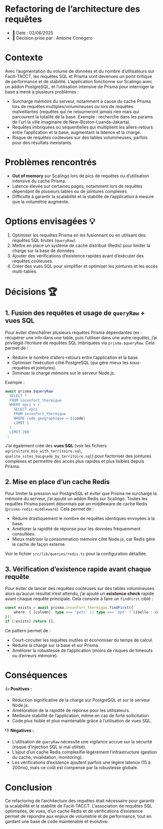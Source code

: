# Refactoring de l’architecture des requêtes

- 📅 Date : 02/06/2025
- 👷 Décision prise par : Antoine Conegero

# Contexte

Avec l’augmentation du volume de données et du nombre d’utilisateurs sur Facili-TACCT, les requêtes SQL et Prisma sont devenues un point critique de performance et de stabilité. L’application fonctionne sur Scalingo avec un addon PostgreSQL, et l’utilisation intensive de Prisma pour interroger la base a mené à plusieurs problèmes :

- Surcharge mémoire du serveur, notamment à cause du cache Prisma lors de requêtes multiples/volumineuses ou lors de requêtes malveillantes (requêtes qui ne retourneront jamais rien mais qui parcourent la totalité de la base. Exemple : recherche dans les params de l'url la ville imaginaire de New-Boston-Luanda-Jakarta).
- Requêtes imbriquées ou séquentielles qui multiplient les allers-retours entre l’application et la base, augmentant la latence et la charge.
- Risque de requêtes coûteuses sur des tables volumineuses, parfois pour des résultats inexistants.

# Problèmes rencontrés

- **Out of memory** sur Scalingo lors de pics de requêtes ou d’utilisation intensive du cache Prisma.
- Latence élevée sur certaines pages, notamment lors de requêtes dépendant de plusieurs tables ou de jointures complexes.
- Difficulté à garantir la scalabilité et la stabilité de l’application à mesure que la volumétrie augmente.

# Options envisagées 💡

1. Optimiser les requêtes Prisma en les fusionnant ou en utilisant des requêtes SQL brutes (`queryRaw`).
2. Mettre en place un système de cache distribué (Redis) pour limiter la charge sur la base de données.
3. Ajouter des vérifications d’existence rapides avant d’exécuter des requêtes coûteuses.
4. Créer des vues SQL pour simplifier et optimiser les jointures et les accès multi-tables.

# Décisions 🏆

## 1. Fusion des requêtes et usage de `queryRaw` + vues SQL

Pour éviter d’enchaîner plusieurs requêtes Prisma dépendantes (ex : récupérer une info dans une table, puis l’utiliser dans une autre requête), j’ai privilégié l’écriture de requêtes SQL imbriquées via `prisma.$queryRaw`. Cela permet de :

- Réduire le nombre d’allers-retours entre l’application et la base.
- Optimiser l’exécution côté PostgreSQL (qui gère mieux les sous-requêtes et jointures).
- Diminuer la charge mémoire sur le serveur Node.js.

Exemple :

```typescript
await prisma.$queryRaw`
  SELECT *
  FROM inconfort_thermique
  WHERE epci = (
    SELECT epci
    FROM inconfort_thermique
    WHERE code_geographique = ${code}
    LIMIT 1
  )
  LIMIT 200
`;
```

J’ai également créé des **vues SQL** (voir les fichiers `agriculture_bio_with_territoire.sql`, `qualite_sites_baignade_by_territoire.sql`) pour factoriser des jointures complexes et permettre des accès plus rapides et plus lisibles depuis Prisma.

## 2. Mise en place d’un cache Redis

Pour limiter la pression sur PostgreSQL et éviter que Prisma ne surcharge la mémoire du serveur, j’ai ajouté un addon Redis sur Scalingo. Toutes les requêtes Prisma passent désormais par un middleware de cache Redis (`prisma-redis-middleware`). Cela permet de :

- Réduire drastiquement le nombre de requêtes identiques envoyées à la base.
- Améliorer la rapidité de réponse pour les données fréquemment consultées.
- Mieux maîtriser la consommation mémoire côté Node.js, car Redis gère le cache de façon externe.

Voir le fichier `src/lib/queries/redis.ts` pour la configuration détaillée.

## 3. Vérification d’existence rapide avant chaque requête

Pour éviter de lancer des requêtes coûteuses sur des tables volumineuses alors qu’aucun résultat n’est attendu, j’ai ajouté un **existence check** rapide avant chaque requête principale. Cela consiste à faire un `findFirst` ciblé :

```typescript
const exists = await prisma.inconfort_thermique.findFirst({
    where: { [column]: type === 'petr' || type === 'ept' ? libelle : code }
});
if (!exists) return [];
```

Ce pattern permet de :

- Court-circuiter les requêtes inutiles et économiser du temps de calcul.
- Réduire la charge sur la base et sur Prisma.
- Améliorer la robustesse de l’application (moins de risques de timeouts ou d’erreurs mémoire).

# Conséquences

👍 **Positives :**

- Réduction significative de la charge sur PostgreSQL et sur le serveur Node.js.
- Amélioration de la rapidité de réponse pour les utilisateurs.
- Meilleure stabilité de l’application, même en cas de forte sollicitation.
- Code plus lisible et plus maintenable grâce à l’utilisation de vues SQL.

👎 **Négatives :**

- L’utilisation de `queryRaw` nécessite une vigilance accrue sur la sécurité (risque d’injection SQL si mal utilisé).
- L’ajout d’un cache Redis complexifie légèrement l’infrastructure (gestion du cache, invalidation, monitoring).
- Les vérifications d’existence ajoutent parfois une légère latence (15 à 200ms), mais ce coût est compensé par la robustesse globale.

# Conclusion

Ce refactoring de l’architecture des requêtes était nécessaire pour garantir la scalabilité et la stabilité de Facili-TACCT. L’association de requêtes SQL optimisées, de vues, d’un cache Redis et de vérifications d’existence permet de répondre aux enjeux de volumétrie et de performance, tout en gardant une base de code maintenable et évolutive.
